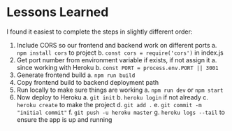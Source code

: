 # Lessons Learned
I found it easiest to complete the steps in slightly different order:

1. Include CORS so our frontend and backend work on different ports
    a. `npm install cors` to project
    b. `const cors = require('cors')` in index.js
2. Get port number from environment variable if exists, if not assign it
    a. since working with Heroku
    b. `const PORT = process.env.PORT || 3001`
3. Generate frontend build
    a. `npm run build`
4. Copy frontend build to backend deployment path
5. Run locally to make sure things are working
    a. `npm run dev` or `npm start`
6. Now deploy to Heroku
    a. `git init`
    b. `heroku login` if not already
    c. `heroku create` to make the project
    d. `git add .`
    e. `git commit -m "initial commit"`
    f. `git push -u heroku master`
    g. `heroku logs --tail` to ensure the app is up and running